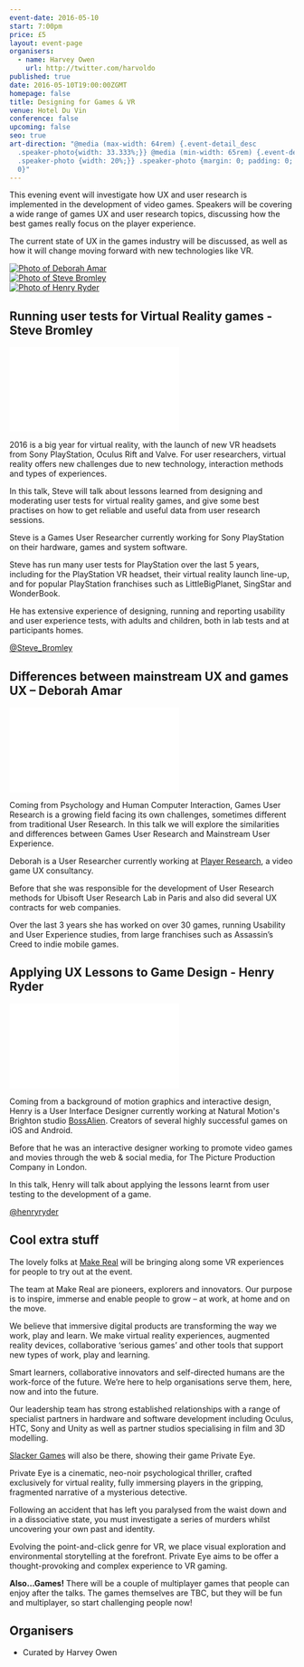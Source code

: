 ```yaml
---
event-date: 2016-05-10
start: 7:00pm
price: £5
layout: event-page
organisers:
  - name: Harvey Owen
    url: http://twitter.com/harvoldo
published: true
date: 2016-05-10T19:00:00ZGMT
homepage: false
title: Designing for Games & VR
venue: Hotel Du Vin
conference: false
upcoming: false
seo: true
art-direction: "@media (max-width: 64rem) {.event-detail_desc
  .speaker-photo{width: 33.333%;}} @media (min-width: 65rem) {.event-detail_desc
  .speaker-photo {width: 20%;}} .speaker-photo {margin: 0; padding: 0; border:
  0}"
---
```

This evening event will investigate how UX and user research is implemented in the development of video games. Speakers will be covering a wide range of games UX and user research topics, discussing how the best games really focus on the player experience. 

The current state of UX in the games industry will be discussed, as well as how it will change moving forward with new technologies like VR.

<div class="row">
  <div class="u1of3-over-s center-under-s left-over-s"><a href="#differences-between-mainstream-ux-and-games-ux--deborah-amar"><img id="deborah-amar" src="../portraits/deborah-amar.jpg" alt="Photo of Deborah Amar" class="speaker-photo"></a></div>
  <div class="u1of3-over-s  center-under-s left-over-s"><a href="#running-user-tests-for-virtual-reality-games---steve-bromleyhttpstwittercomstevebromley"><img id="steve-bromley" src="../portraits/steve-bromley.jpg" alt="Photo of Steve Bromley" class="speaker-photo"></a></div>
  <div class="u1of3-over-s  center-under-s left-over-s"><a href="#applying-ux-lessons-to-game-design---henry-ryderhttptwittercomhenryryder"><img id="henry-ryder" src="../portraits/Henry-Ryder.jpg" alt="Photo of Henry Ryder" class="speaker-photo"></a></div>
</div>

## Running user tests for Virtual Reality games - Steve Bromley

<div class="responsive-height-limiter"><div class="embed-container vga"><iframe src="//www.slideshare.net/slideshow/embed_code/key/FDROoDVwYZLE4i" frameborder="0" scrolling="no" allowfullscreen></iframe></div></div>

2016 is a big year for virtual reality, with the launch of new VR headsets from Sony PlayStation, Oculus Rift and Valve.
For user researchers, virtual reality offers new challenges due to new technology, interaction methods and types of experiences.

In this talk, Steve will talk about lessons learned from designing and moderating user tests for virtual reality games, and give some best practises on how to get reliable and useful data from user research sessions.

Steve is a Games User Researcher currently working for Sony PlayStation on their hardware, games and system software.

Steve has run many user tests for PlayStation over the last 5 years, including for the PlayStation VR headset, their virtual reality launch line-up, and for popular PlayStation franchises such as LittleBigPlanet, SingStar and WonderBook.

He has extensive experience of designing, running and reporting usability and user experience tests, with adults and children, both in lab tests and at participants homes. 

[@Steve_Bromley](https://twitter.com/Steve_Bromley)

## Differences between mainstream UX and games UX – Deborah Amar

<div class="responsive-height-limiter"><div class="embed-container vga"><iframe src="//www.slideshare.net/slideshow/embed_code/key/uB3dnlheLMDEJ6" frameborder="0" scrolling="no" allowfullscreen></iframe></div></div>

Coming from Psychology and Human Computer Interaction, Games User Research is a growing field facing its own challenges, sometimes different from traditional User Research. In this talk we will explore the similarities and differences between Games User Research and Mainstream User Experience.  

Deborah is a User Researcher currently working at [Player Research](http://http://www.playerresearch.com), a video game UX consultancy. 

Before that she was responsible for the development of User Research methods for Ubisoft User Research Lab in Paris and also did several UX contracts for web companies. 

Over the last 3 years she has worked on over 30 games, running Usability and User Experience studies, from large franchises such as Assassin’s Creed to indie mobile games.

## Applying UX Lessons to Game Design - Henry Ryder

<div class="responsive-height-limiter"><div class="embed-container vga"><iframe src="//www.slideshare.net/slideshow/embed_code/key/lkJVLCTT8rJQGA" frameborder="0" scrolling="no" allowfullscreen></iframe></div></div>

Coming from a background of motion graphics and interactive design, Henry is a User Interface Designer currently working at Natural Motion's Brighton studio [BossAlien](http://bossalien.com). Creators of several highly successful games on iOS and Android.

Before that he was an interactive designer working to promote video games and movies through the web & social media, for The Picture Production Company in London.

In this talk, Henry will talk about applying the lessons learnt from user testing to the development of a game. 

[@henryryder](http://twitter.com/henryryder)

## Cool extra stuff

The lovely folks at [Make Real](http://www.makereal.co.uk/) will be bringing along some VR experiences for people to try out at the event. 

The team at Make Real are pioneers, explorers and innovators. Our purpose is to inspire, immerse and enable people to grow – at work, at home and on the move.

We believe that immersive digital products are transforming the way we work, play and learn. We make virtual reality experiences, augmented reality devices, collaborative ‘serious games’ and other tools that support new types of work, play and learning.

Smart learners, collaborative innovators and self-directed humans are the work-force of the future. We’re here to help organisations serve them, here, now and into the future.

Our leadership team has strong established relationships with a range of specialist partners in hardware and software development including Oculus, HTC, Sony and Unity as well as partner studios specialising in film and 3D modelling.

[Slacker Games](http://www.privateeyevr.com) will also be there, showing their game Private Eye.

Private Eye is a cinematic, neo-noir psychological thriller, crafted exclusively for virtual reality, fully immersing players in the gripping, fragmented narrative of a mysterious detective.

Following an accident that has left you paralysed from the waist down and in a dissociative state, you must investigate a series of murders whilst uncovering your own past and identity.

Evolving the point-and-click genre for VR, we place visual exploration and environmental storytelling at the forefront. Private Eye aims to be offer a thought-provoking and complex experience to VR gaming.

**Also…Games!**
There will be a couple of multiplayer games that people can enjoy after the talks. The games themselves are TBC, but they will be fun and multiplayer, so start challenging people now!

## Organisers

* Curated by Harvey Owen